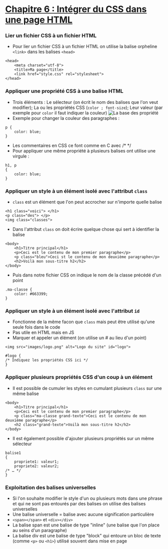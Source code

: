 # [Chapitre 6 : Intégrer du CSS dans une page HTML](https://openclassrooms.com/fr/courses/1603881-creez-votre-site-web-avec-html5-et-css3/8061278-integrez-le-css-dans-la-page-html)

### Lier un fichier CSS à un fichier HTML

* Pour lier un fichier CSS à un fichier HTML on utilise la balise orpheline ```<link>``` dans les balises ```<head>```
```
<head>
    <meta charset="utf-8">
    <title>Ma page</title>
    <link href="style.css" rel="stylesheet">
</head>
```
### Appliquer une propriété CSS à une balise HTML

* Trois éléments : Le sélecteur (on écrit le nom des balises que l'on veut modifier); La ou les propriétés CSS (```color ; font-size```); Leur valeur (par exemple pour ```color``` il faut indiquer la couleur)
![La base des propriété](https://user.oc-static.com/upload/2022/11/25/16693920081082_FR_1603881_HTML-CSS_Static-Graphics_p2c1-1.jpg "incroyable")
* Exemple pour changer la couleur des paragraphes : 
```
p {
    color: blue;
}
```
* Les commentaires en CSS ce font comme en C avec /* */
* Pour appliquer une même propriété à plusieurs balises ont utilise une virgule :
```
h1, p
{
    color: blue;
}
```

### Appliquer un style à un élément isolé avec l'attribut ```class```

* ```class``` est un élément que l'on peut accrocher sur n'importe quelle balise
```
<h1 class="voici"> </h1>
<p class="des"> </p>
<img class="classes">
```
* Dans l'attribut ```class``` on doit écrire quelque chose qui sert à identifier la balise
```
<body>
    <h1>Titre principal</h1>
    <p>Ceci est le contenu de mon premier paragraphe</p>
    <p class="bleu">Ceci st le contenu de mon deuxième paragraphe</p>
    <h2>Voilà mon sous-titre h2</h2>
</body>
```
* Puis dans notre fichier CSS on indique le nom de la classe précédé d'un point 
```
.ma-classe {
    color: #663399;
}
```
### Appliquer un style à un élément isolé avec l'attribut ```id```
 
* Fonctionne de la même facon que ```class``` mais peut être utilisé qu'une seule fois dans le code
* Pas utile en HTML mais en JS
* Marquer et appeler un élément (on utilise un # au lieu d'un point)
```
<img src="images/logo.png" alt="Logo du site" id="logo">
```
```
#logo {
/* Indiquez les propriétés CSS ici */
}
```
### Appliquer plusieurs propriétés CSS d'un coup à un élément

* Il est possible de cumuler les styles en cumulant plusieurs ```class``` sur une même balise
```
<body>
    <h1>Titre principal</h1>
    <p>Ceci est le contenu de mon premier paragraphe</p>
    <p class="ma-classe grand-texte">Ceci est le contenu de mon deuxième paragraphe</p>
    <h2 class="grand-texte">Voilà mon sous-titre h2</h2>
</body>
``` 
* Il est également possible d'ajouter plusieurs propriétés sur un même sélecteur 
```
balise1
{
    propriete1: valeur1;
    propriete2: valeur2;
/* … */
}
```

### Exploitation des balises universelles

* Si l'on souhaite modifier le style d'un ou plusieurs mots dans une phrase et qui ne sont pas entourés par des balises on utilise des balises universelles
* Une balise universelle = balise avec aucune signification particulière 
* ```<span></span>``` et ```<div></div>```
* La balise span est une balise de type "inline" (une balise que l'on place au seins d'un paragraphe)
* La balise div est une balise de type "block" qui entoure un bloc de texte (comme ```<p>``` ou ```<h1>```) utilisé souvent dans mise en page

